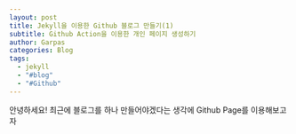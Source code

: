 ```yaml
---
layout: post
title: Jekyll을 이용한 Github 블로그 만들기(1)
subtitle: Github Action을 이용한 개인 페이지 생성하기
author: Garpas
categories: Blog
tags:
  - jekyll
  - "#blog"
  - "#Github"
---
```

안녕하세요! 
최근에 블로그를 하나 만들어야겠다는 생각에 Github Page를 이용해보고자 